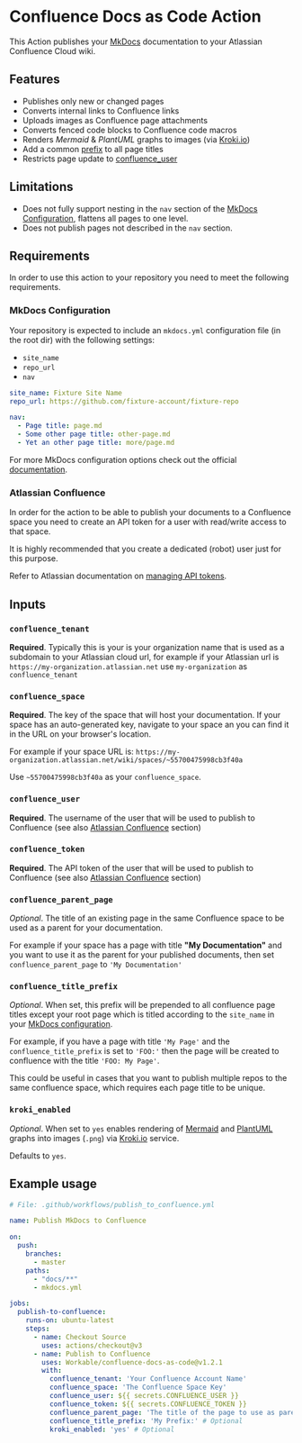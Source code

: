 # Confluence Docs as Code Action

This Action publishes your [MkDocs](https://www.mkdocs.org) documentation to your
Atlassian Confluence Cloud wiki.

## Features

* Publishes only new or changed pages
* Converts internal links to Confluence links
* Uploads images as Confluence page attachments
* Converts fenced code blocks to Confluence code macros
* Renders *Mermaid* & *PlantUML* graphs to images (via [Kroki.io](https://kroki.io))
* Add a common [prefix](#confluence_title_prefix) to all page titles
* Restricts page update to [confluence_user](#confluence_user)

## Limitations

* Does not fully support nesting in the `nav` section of the [MkDocs Configuration](#mkdocs-configuration),
  flattens all pages to one level.
* Does not publish pages not described in the `nav` section.

## Requirements

In order to use this action to your repository you need to meet the following requirements.

### MkDocs Configuration

Your repository is expected to include an `mkdocs.yml` configuration file
(in the root dir) with the following settings:

* `site_name`
* `repo_url`
* `nav`

```yml
site_name: Fixture Site Name
repo_url: https://github.com/fixture-account/fixture-repo

nav:
  - Page title: page.md
  - Some other page title: other-page.md
  - Yet an other page title: more/page.md
```

For more MkDocs configuration options check out the official [documentation](https://www.mkdocs.org/user-guide/configuration).

### Atlassian Confluence

In order for the action to be able to publish your documents to a Confluence space
you need to create an API token for a user with read/write access to that space.

It is highly recommended that you create a dedicated (robot) user just for this purpose.

Refer to Atlassian documentation on [managing API tokens](https://support.atlassian.com/atlassian-account/docs/manage-api-tokens-for-your-atlassian-account/).

## Inputs

### `confluence_tenant`

**Required**. Typically this is your is your organization name that is used as a subdomain to
your Atlassian cloud url, for example if your Atlassian url is
`https://my-organization.atlassian.net` use `my-organization` as
`confluence_tenant`

### `confluence_space`

**Required**. The key of the space that will host your documentation.
If your space has an auto-generated key, navigate to your space an you can find
it in the URL on your browser's location.

For example if your space URL is:
`https://my-organization.atlassian.net/wiki/spaces/~55700475998cb3f40a`

Use `~55700475998cb3f40a` as your `confluence_space`.

### `confluence_user`

**Required**. The username of the user that will be used to publish to Confluence
(see also [Atlassian Confluence](#atlassian-confluence) section)

### `confluence_token`

**Required**. The API token of the user that will be used to publish to Confluence
(see also [Atlassian Confluence](#atlassian-confluence) section)

### `confluence_parent_page`

*Optional*. The title of an existing page in the same Confluence space to be used as
a parent for your documentation.

For example if your space has a page with title **"My Documentation"** and you
want to use it as the parent for your published documents, then set
`confluence_parent_page` to `'My Documentation'`

### `confluence_title_prefix`

*Optional*. When set, this prefix will be prepended to all confluence page titles
except your root page which is titled according to the `site_name` in your
[MkDocs configuration](#mkdocs-configuration).

For example, if you have a page with title `'My Page'` and the `confluence_title_prefix`
is set to `'FOO:'` then the page will be created to confluence with the title
`'FOO: My Page'`.

This could be useful in cases that you want to publish multiple repos to the same
confluence space, which requires each page title to be unique.

### `kroki_enabled`

*Optional*. When set to `yes` enables rendering of [Mermaid](https://mermaid.js.org/)
and [PlantUML](https://plantuml.com/) graphs into images (`.png`)
via [Kroki.io](https://kroki.io/) service.

Defaults to `yes`.

## Example usage

```yml
# File: .github/workflows/publish_to_confluence.yml

name: Publish MkDocs to Confluence

on:
  push:
    branches:
      - master
    paths:
      - "docs/**"
      - mkdocs.yml

jobs:
  publish-to-confluence:
    runs-on: ubuntu-latest
    steps:
      - name: Checkout Source
        uses: actions/checkout@v3
      - name: Publish to Confluence
        uses: Workable/confluence-docs-as-code@v1.2.1
        with:
          confluence_tenant: 'Your Confluence Account Name'
          confluence_space: 'The Confluence Space Key'
          confluence_user: ${{ secrets.CONFLUENCE_USER }}
          confluence_token: ${{ secrets.CONFLUENCE_TOKEN }}
          confluence_parent_page: 'The title of the page to use as parent' # Optional
          confluence_title_prefix: 'My Prefix:' # Optional
          kroki_enabled: 'yes' # Optional
```
